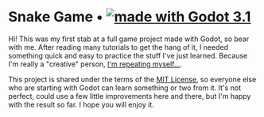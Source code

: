 # Snake Game • [![made with Godot 3.1][badge]][godot]

Hi! This was my first stab at a full game project made with Godot, so bear with me. After reading many tutorials to get the hang of it, I needed something quick and easy to practice the stuff I've just learned. Because I'm really a "creative" person, [I'm repeating myself...](https://github.com/rblopes/phaser-3-snake-game).

This project is shared under the terms of the [MIT License](LICENSE.md), so everyone else who are starting with Godot can learn something or two from it. It's not perfect, could use a few little improvements here and there, but I'm happy with the result so far. I hope you will enjoy it.

[godot]: https://godotengine.org/
[badge]: https://flat.badgen.net/badge/made%20with/Godot%203.1/478cbf
